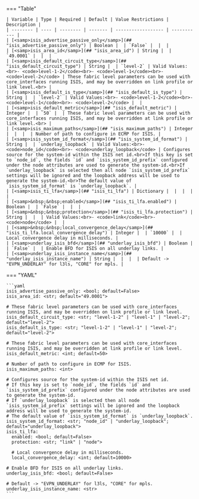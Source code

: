 <!--
  ~ Copyright (c) 2024 Arista Networks, Inc.
  ~ Use of this source code is governed by the Apache License 2.0
  ~ that can be found in the LICENSE file.
  -->
=== "Table"

    | Variable | Type | Required | Default | Value Restrictions | Description |
    | -------- | ---- | -------- | ------- | ------------------ | ----------- |
    | [<samp>isis_advertise_passive_only</samp>](## "isis_advertise_passive_only") | Boolean |  | `False` |  |  |
    | [<samp>isis_area_id</samp>](## "isis_area_id") | String |  | `49.0001` |  |  |
    | [<samp>isis_default_circuit_type</samp>](## "isis_default_circuit_type") | String |  | `level-2` | Valid Values:<br>- <code>level-1-2</code><br>- <code>level-1</code><br>- <code>level-2</code> | These fabric level parameters can be used with core_interfaces running ISIS, and may be overridden on link profile or link level.<br> |
    | [<samp>isis_default_is_type</samp>](## "isis_default_is_type") | String |  | `level-2` | Valid Values:<br>- <code>level-1-2</code><br>- <code>level-1</code><br>- <code>level-2</code> |  |
    | [<samp>isis_default_metric</samp>](## "isis_default_metric") | Integer |  | `50` |  | These fabric level parameters can be used with core_interfaces running ISIS, and may be overridden at link profile or link level.<br> |
    | [<samp>isis_maximum_paths</samp>](## "isis_maximum_paths") | Integer |  |  |  | Number of path to configure in ECMP for ISIS. |
    | [<samp>isis_system_id_format</samp>](## "isis_system_id_format") | String |  | `underlay_loopback` | Valid Values:<br>- <code>node_id</code><br>- <code>underlay_loopback</code> | Configures source for the system-id within the ISIS net id.<br>If this key is set to `node_id`, the fields `id` and `isis_system_id_prefix` configured under the node attributes are used to generate the system-id.<br>If `underlay_loopback` is selected then all node `isis_system_id_prefix` settings will be ignored and the loopback address will be used to generate the system-id.<br>The default value of `isis_system_id_format` is `underlay_loopback`. |
    | [<samp>isis_ti_lfa</samp>](## "isis_ti_lfa") | Dictionary |  |  |  |  |
    | [<samp>&nbsp;&nbsp;enabled</samp>](## "isis_ti_lfa.enabled") | Boolean |  | `False` |  |  |
    | [<samp>&nbsp;&nbsp;protection</samp>](## "isis_ti_lfa.protection") | String |  |  | Valid Values:<br>- <code>link</code><br>- <code>node</code> |  |
    | [<samp>&nbsp;&nbsp;local_convergence_delay</samp>](## "isis_ti_lfa.local_convergence_delay") | Integer |  | `10000` |  | Local convergence delay in milliseconds. |
    | [<samp>underlay_isis_bfd</samp>](## "underlay_isis_bfd") | Boolean |  | `False` |  | Enable BFD for ISIS on all underlay links. |
    | [<samp>underlay_isis_instance_name</samp>](## "underlay_isis_instance_name") | String |  |  |  | Default -> "EVPN_UNDERLAY" for l3ls, "CORE" for mpls. |

=== "YAML"

    ```yaml
    isis_advertise_passive_only: <bool; default=False>
    isis_area_id: <str; default="49.0001">

    # These fabric level parameters can be used with core_interfaces running ISIS, and may be overridden on link profile or link level.
    isis_default_circuit_type: <str; "level-1-2" | "level-1" | "level-2"; default="level-2">
    isis_default_is_type: <str; "level-1-2" | "level-1" | "level-2"; default="level-2">

    # These fabric level parameters can be used with core_interfaces running ISIS, and may be overridden at link profile or link level.
    isis_default_metric: <int; default=50>

    # Number of path to configure in ECMP for ISIS.
    isis_maximum_paths: <int>

    # Configures source for the system-id within the ISIS net id.
    # If this key is set to `node_id`, the fields `id` and `isis_system_id_prefix` configured under the node attributes are used to generate the system-id.
    # If `underlay_loopback` is selected then all node `isis_system_id_prefix` settings will be ignored and the loopback address will be used to generate the system-id.
    # The default value of `isis_system_id_format` is `underlay_loopback`.
    isis_system_id_format: <str; "node_id" | "underlay_loopback"; default="underlay_loopback">
    isis_ti_lfa:
      enabled: <bool; default=False>
      protection: <str; "link" | "node">

      # Local convergence delay in milliseconds.
      local_convergence_delay: <int; default=10000>

    # Enable BFD for ISIS on all underlay links.
    underlay_isis_bfd: <bool; default=False>

    # Default -> "EVPN_UNDERLAY" for l3ls, "CORE" for mpls.
    underlay_isis_instance_name: <str>
    ```
